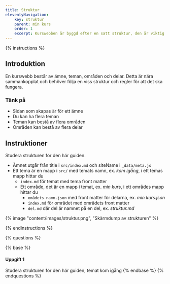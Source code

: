 ```yaml
---
title: Struktur
eleventyNavigation:
    key: struktur
    parent: min kurs
    order: 1
    excerpt: Kurswebben är byggd efter en satt struktur, den är viktig att följa för att systemet ska fungera
---
```



{% instructions %}

## Introduktion

En kurswebb består av ämne, teman, områden och delar. Detta är nära sammankopplat och
behöver följa en viss struktur och regler för att det ska fungera.

### Tänk på

-   Sidan som skapas är för ett ämne
-   Du kan ha flera teman
-   Teman kan bestå av flera områden
-   Områden kan bestå av flera delar

## Instruktioner

Studera strukturen för den här guiden.

-   Ämnet utgår från title i `src/index.md` och siteName i `_data/meta.js`
-   Ett tema är en mapp i `src/` med temats namn, ex. _kom igång_, i ett temas mapp hittar du
    -   `index.md` för temat med tema front matter
    -   Ett område, det är en mapp i temat, ex. _min kurs_, i ett områdes mapp hittar du
        -   `omådets namn.json` med front matter för delarna, ex. _min kurs.json_
        -   `index.md` för området med områdets front matter
        -   `del.md` där del är namnet på en del, ex. _struktur.md_

{% image "content/images/struktur.png", "Skärmdump av strukturen" %}

{% endinstructions %}


{% questions %}

{% base %}

#### Uppgift 1

Studera strukturen för den här guiden, temat kom igång
{% endbase %}
{% endquestions %}
